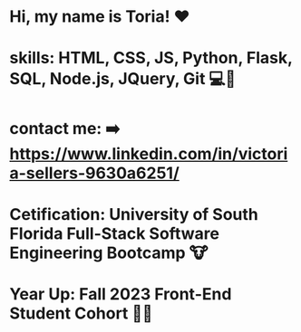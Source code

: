 # Hi, my name is Toria! ❤️
# skills: HTML, CSS, JS, Python, Flask, SQL, Node.js, JQuery, Git 💻🐍
# contact me: ➡️ https://www.linkedin.com/in/victoria-sellers-9630a6251/
# Cetification: University of South Florida Full-Stack Software Engineering Bootcamp 🐮
# Year Up: Fall 2023 Front-End Student Cohort ✌🏽
